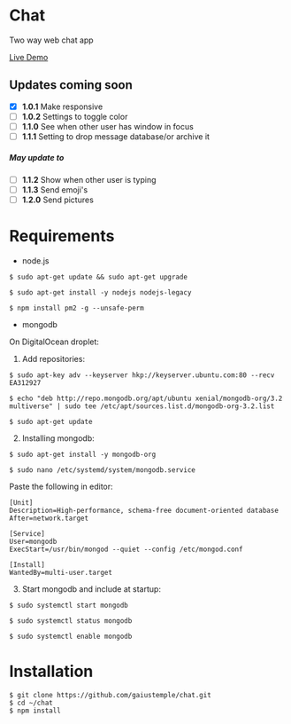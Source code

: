 # Chat
Two way web chat app

<a href="http://46.101.38.159:1000/" target="_blank">Live Demo</a>

## Updates coming soon
* [x] **1.0.1** Make responsive
* [ ] **1.0.2** Settings to toggle color
* [ ] **1.1.0** See when other user has window in focus
* [ ] **1.1.1** Setting to drop message database/or archive it
##### May update to
* [ ] **1.1.2** Show when other user is typing
* [ ] **1.1.3** Send emoji's
* [ ] **1.2.0** Send pictures

# Requirements
* node.js

```
$ sudo apt-get update && sudo apt-get upgrade

$ sudo apt-get install -y nodejs nodejs-legacy

$ npm install pm2 -g --unsafe-perm
```
* mongodb

On DigitalOcean droplet:

1. Add repositories:
```
$ sudo apt-key adv --keyserver hkp://keyserver.ubuntu.com:80 --recv EA312927

$ echo "deb http://repo.mongodb.org/apt/ubuntu xenial/mongodb-org/3.2 multiverse" | sudo tee /etc/apt/sources.list.d/mongodb-org-3.2.list

$ sudo apt-get update
```

2. Installing mongodb:
```
$ sudo apt-get install -y mongodb-org

$ sudo nano /etc/systemd/system/mongodb.service
```
  Paste the following in editor:
```
[Unit]
Description=High-performance, schema-free document-oriented database
After=network.target

[Service]
User=mongodb
ExecStart=/usr/bin/mongod --quiet --config /etc/mongod.conf

[Install]
WantedBy=multi-user.target
```

3. Start mongodb and include at startup:
```
$ sudo systemctl start mongodb

$ sudo systemctl status mongodb

$ sudo systemctl enable mongodb
```

# Installation
```
$ git clone https://github.com/gaiustemple/chat.git
$ cd ~/chat
$ npm install
```
